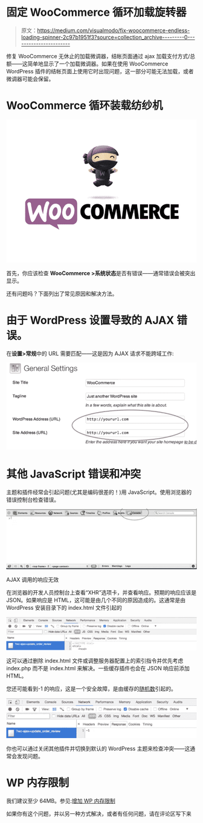 # 固定 WooCommerce 循环加载旋转器

> 原文：<https://medium.com/visualmodo/fix-woocommerce-endless-loading-spinner-2c97b1951f3?source=collection_archive---------0----------------------->

修复 WooCommerce 无休止的加载微调器，结帐页面通过 ajax 加载支付方式/总额——这简单地显示了一个加载微调器。如果在使用 WooCommerce WordPress 插件的结帐页面上使用它时出现问题，这一部分可能无法加载，或者微调器可能会保留。

# WooCommerce 循环装载纺纱机

![](img/c9fab9608e821b3073eaa99a696b52bd.png)

首先，你应该检查 **WooCommerce >系统状态**是否有错误——通常错误会被突出显示。

还有问题吗？下面列出了常见原因和解决方法。

# 由于 WordPress 设置导致的 AJAX 错误。

在**设置>常规**中的 URL 需要匹配——这是因为 AJAX 请求不能跨域工作:

![](img/fb9d6afb4a86d788af2dd3cb6f49416d.png)

# 其他 JavaScript 错误和冲突

主题和插件经常会引起问题(尤其是编码很差的！)用 JavaScript。使用浏览器的错误控制台检查错误。

![](img/ba778612261e660c9f54664a2d30efd9.png)

AJAX 调用的响应无效

在浏览器的开发人员控制台上查看“XHR”选项卡，并查看响应。预期的响应应该是 JSON。如果响应是 HTML，这可能是由几个不同的原因造成的。这通常是由 WordPress 安装目录下的 index.html 文件引起的

![](img/baa1921f0bdc0f768a05809688285989.png)

这可以通过删除 index.html 文件或调整服务器配置上的索引指令并优先考虑 index.php 而不是 index.html 来解决。一些缓存插件也会在 JSON 响应前添加 HTML。

您还可能看到-1 的响应，这是一个安全故障，是由缓存的[随机数](https://codex.wordpress.org/WordPress_Nonces)引起的。

![](img/5e6862ac77c2e3cc1daf2c1e89878213.png)

你也可以通过关闭其他插件并切换到默认的 WordPress 主题来检查冲突——这通常会发现问题。

# WP 内存限制

我们建议至少 64MB。参见:[增加 WP 内存限制](https://visualmodo.com/fix-maximum-upload-php-memory-limit-wordpress/)

如果你有这个问题，并以另一种方式解决，或者有任何问题，请在评论区写下来
